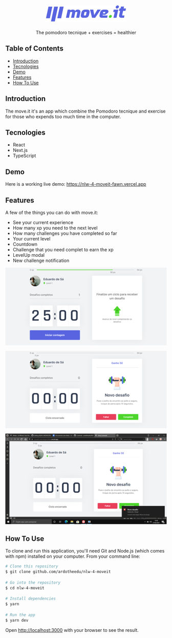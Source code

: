<h1 align="center">
  <img alt="move.it" title="move.it" src=".github/logo.png" />
</h1>
</p>

<p align="center">
  The pomodoro tecnique + exercises = healthier
</p>


## Table of Contents
* [Introduction](#introduction)
* [Tecnologies](#tecnologies)
* [Demo](#demo)
* [Features](#features)
* [How To Use](#how-to-use)


## Introduction

The move.it it's an app which combine the Pomodoro tecnique and exercise for those who expends too much time in the computer.

## Tecnologies

* React
* Next.js
* TypeScript


## Demo

Here is a working live demo: https://nlw-4-moveit-fawn.vercel.app

## Features

A few of the things you can do with move.it:

* See your current experience
* How many xp you need to the next level
* How many challenges you have completed so far
* Your current level
* Countdown
* Challenge that you need complet to earn the xp
* LevelUp modal
* New challenge notification

<p align="center">
  <img src = "/.github/features-imgs/home.png" width=700>
</p>

<p align="center">
  <img src = "/.github/features-imgs/challenge.png" width=700>
</p>

<p align="center">
  <img src = "/.github/features-imgs/notification.png" width=700>
</p>

## How To Use

To clone and run this application, you'll need Git and Node.js (which comes with npm) installed on your computer. From your command line:
```bash
# Clone this repository
$ git clone github.com/ardotheedu/nlw-4-moveit

# Go into the repository
$ cd nlw-4-moveit

# Install dependencies
$ yarn

# Run the app
$ yarn dev
```
Open [http://localhost:3000](http://localhost:3000) with your browser to see the result.


